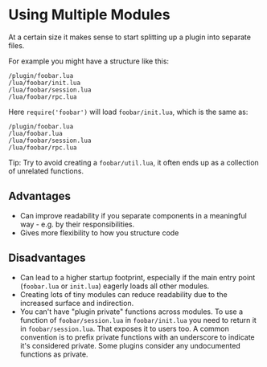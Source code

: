 
# Using Multiple Modules

At a certain size it makes sense to start splitting up a plugin into separate files.

For example you might have a structure like this:

```plaintext
/plugin/foobar.lua
/lua/foobar/init.lua
/lua/foobar/session.lua
/lua/foobar/rpc.lua
```

Here `require('foobar')` will load `foobar/init.lua`, which is the same as:

```plaintext
/plugin/foobar.lua
/lua/foobar.lua
/lua/foobar/session.lua
/lua/foobar/rpc.lua
```

Tip: Try to avoid creating a `foobar/util.lua`, it often ends up as a collection of unrelated functions.

## Advantages

- Can improve readability if you separate components in a meaningful way - e.g. by their responsibilities.
- Gives more flexibility to how you structure code

## Disadvantages

- Can lead to a higher startup footprint, especially if the main entry point (`foobar.lua` or `init.lua`) eagerly loads all other modules. 
- Creating lots of tiny modules can reduce readability due to the increased surface and indirection.
- You can't have "plugin private" functions across modules. To use a function of `foobar/session.lua` in `foobar/init.lua` you need to return it in `foobar/session.lua`. That exposes it to users too. A common convention is to prefix private functions with an underscore to indicate it's considered private. Some plugins consider any undocumented functions as private.